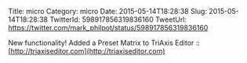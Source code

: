 Title: micro
Category: micro
Date: 2015-05-14T18:28:38
Slug: 2015-05-14T18:28:38
TwitterId: 598917856319836160
TweetUrl: https://twitter.com/mark_philpot/status/598917856319836160

New functionality! Added a Preset Matrix to TriAxis Editor :: [http://triaxiseditor.com](http://triaxiseditor.com)